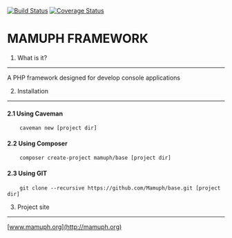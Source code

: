 [![Build Status](https://travis-ci.org/Mamuph/base.svg?branch=2.0)](https://travis-ci.org/Mamuph/base)
[![Coverage Status](https://coveralls.io/repos/github/Mamuph/base/badge.svg?branch=2.0)](https://coveralls.io/github/Mamuph/base?branch=2.0)


MAMUPH FRAMEWORK
================

1. What is it?
--------------

A PHP framework designed for develop console applications




2. Installation
---------------

#### 2.1 Using Caveman

        caveman new [project dir]
        
        
#### 2.2 Using Composer

        composer create-project mamuph/base [project dir]
        
        
#### 2.3 Using GIT

        git clone --recursive https://github.com/Mamuph/base.git [project dir]
        


3. Project site
---------------

[www.mamuph.org](http://mamuph.org)
